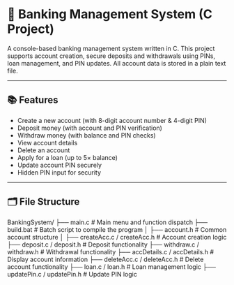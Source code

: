 # 🏦 Banking Management System (C Project)

A console-based banking management system written in C. This project supports account creation, secure deposits and withdrawals using PINs, loan management, and PIN updates. All account data is stored in a plain text file.

---

## 📚 Features

- Create a new account (with 8-digit account number & 4-digit PIN)
- Deposit money (with account and PIN verification)
- Withdraw money (with balance and PIN checks)
- View account details
- Delete an account
- Apply for a loan (up to 5× balance)
- Update account PIN securely
- Hidden PIN input for security

---

## 🗂️ File Structure

BankingSystem/
├── main.c # Main menu and function dispatch
├── build.bat # Batch script to compile the program
│
├── account.h # Common account structure
│
├── createAcc.c / createAcc.h # Account creation logic
├── deposit.c / deposit.h # Deposit functionality
├── withdraw.c / withdraw.h # Withdrawal functionality
├── accDetails.c / accDetails.h # Display account information
├── deleteAcc.c / deleteAcc.h # Delete account functionality
├── loan.c / loan.h # Loan management logic
├── updatePin.c / updatePin.h # Update PIN logic
